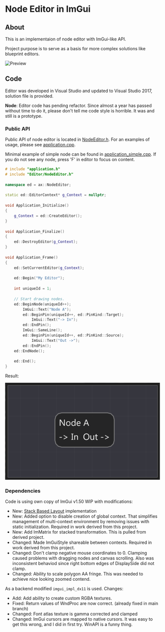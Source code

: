 # Node Editor in ImGui

## About

This is an implementaion of node editor with ImGui-like API.

Project purpose is to serve as a basis for more complex solutions like blueprint editors.

![Preview](Screenshots/node_editor_overview.gif)

## Code

Editor was developed in Visual Studio and updated to Visual Studio 2017, solution file is provided.

**Node**: Editor code has pending refactor. Since almost a year has passed without time to do it, please don't tell me code style is horrible. It was and still is a prototype.

### Public API

Public API of node editor is located in [NodeEditor.h](Editor\Editor\NodeEditor.h). For an examples of usage, please see [application.cpp](Editor\Application\application.cpp).

Minimal example of simple node can be found in [application_simple.cpp](Editor\Application\application_simple.cpp).
If you do not see any node, press 'F' in editor to focus on content.
```cpp
# include "application.h"
# include "Editor/NodeEditor.h"

namespace ed = ax::NodeEditor;

static ed::EditorContext* g_Context = nullptr;

void Application_Initialize()
{
    g_Context = ed::CreateEditor();
}

void Application_Finalize()
{
    ed::DestroyEditor(g_Context);
}

void Application_Frame()
{
    ed::SetCurrentEditor(g_Context);

    ed::Begin("My Editor");

    int uniqueId = 1;

    // Start drawing nodes.
    ed::BeginNode(uniqueId++);
        ImGui::Text("Node A");
        ed::BeginPin(uniqueId++, ed::PinKind::Target);
            ImGui::Text("-> In");
        ed::EndPin();
        ImGui::SameLine();
        ed::BeginPin(uniqueId++, ed::PinKind::Source);
            ImGui::Text("Out ->");
        ed::EndPin();
    ed::EndNode();

    ed::End();
}
```

Result:

![application_simple.png](Screenshots/application_simple.png)


### Dependencies

Code is using own copy of ImGui v1.50 WIP with modifications:
 * New: [Stack Based Layout](https://github.com/ocornut/imgui/pull/846) implementation
 * New: Added option to disable creation of global context. That simplifies management of multi-context environment by removing issues with static initialization. Required in work derived from this project.
 * New: Add ImMatrix for stacked transformation. This is pulled from derived project.
 * Changed: Made ImGuiStyle shareable between contexts. Required in work derived from this project.
 * Changed: Don't clamp negative mouse coordinates to 0. Clamping caused problems with dragging nodes and canvas scrolling. Also was inconsistent behaviod since right bottom edges of DisplaySide did not clamp.
 * Changed: Ability to scale polygon AA fringe. This was needed to achieve nice looking zoomed contend.

As a backend modified `imgui_impl_dx11` is used. Changes:
 * Add: Add ability to create custom RGBA textures.
 * Fixed: Return values of WndProc are now correct. (already fixed in main branch)
 * Changed: Font atlas texture is gamma corrected and clamped
 * Changed: ImGui cursors are mapped to native cursors. It was easy to get this wrong, and I did in first try. WinAPI is a funny thing.

